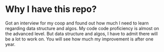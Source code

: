 # Why I have this repo?
Got an interview for my coop and found out how much I need to learn regarding data structure and algos. My code code proficiency
is almost on the advanced level. But data structure and algos, I have to admit there will be a lot to work on. You will see how much my improvement is after one year.
